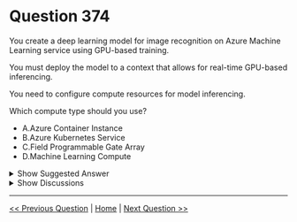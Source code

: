# Question 374

You create a deep learning model for image recognition on Azure Machine Learning service using GPU-based training.

You must deploy the model to a context that allows for real-time GPU-based inferencing.

You need to configure compute resources for model inferencing.

Which compute type should you use?

* A.Azure Container Instance
* B.Azure Kubernetes Service
* C.Field Programmable Gate Array
* D.Machine Learning Compute

<details>
  <summary>Show Suggested Answer</summary>

  <strong>B</strong><br>
<p>You can use Azure Machine Learning to deploy a GPU-enabled model as a web service. Deploying a model on Azure Kubernetes Service (AKS) is one option.</p>
<p>The AKS cluster provides a GPU resource that is used by the model for inference.</p>
<p>Inference, or model scoring, is the phase where the deployed model is used to make predictions. Using GPUs instead of CPUs offers performance advantages on highly parallelizable computation.</p>
<p>Reference:</p>
<p>https://docs.microsoft.com/en-us/azure/machine-learning/how-to-deploy-inferencing-gpus</p>

</details>

<details>
  <summary>Show Discussions</summary>

<blockquote><p><strong>ACSC</strong> <code>(Sat 27 Mar 2021 12:39)</code> - <em>Upvotes: 19</em></p><p>Answer is correct. AKS -&gt; GPU support</p></blockquote>
<blockquote><p><strong>D0ktor</strong> <code>(Tue 19 Nov 2024 22:58)</code> - <em>Upvotes: 1</em></p><p>AKS is the solution</p></blockquote>
<blockquote><p><strong>Ran2025</strong> <code>(Sun 01 Oct 2023 06:39)</code> - <em>Upvotes: 1</em></p><p>B is correct!  AKS supports real-time GPU-based inferencing
https://learn.microsoft.com/en-gb/azure/machine-learning/concept-compute-target?view=azureml-api-2</p></blockquote>
<blockquote><p><strong>phdykd</strong> <code>(Wed 26 Jul 2023 19:57)</code> - <em>Upvotes: 1</em></p><p>B. Azure Kubernetes Service

Azure Kubernetes Service (AKS) provides an option to create a GPU-enabled node pool which would be suitable for real-time GPU-based inferencing. The other services listed do not provide the same level of GPU support necessary for such operations.

Keep in mind that setting up and managing a Kubernetes cluster does require some additional skills and setup compared to other Azure services, but it provides a high level of control and scalability.</p></blockquote>
<blockquote><p><strong>phdykd</strong> <code>(Wed 22 Feb 2023 17:40)</code> - <em>Upvotes: 3</em></p><p>The compute type that should be used for real-time GPU-based inferencing of a deep learning model is:
D. Machine Learning Compute

Explanation:
To enable GPU-based inferencing on a deployed model, Machine Learning Compute (MLC) should be used. MLC is a managed service provided by Azure Machine Learning that can provision compute resources for training and inferencing machine learning models. The service can be configured to allocate resources based on the required processing power, which can include GPU and CPU-based clusters.

Azure Container Instance (A) is a compute service that allows for running containerized applications without managing the underlying infrastructure, but it does not provide GPU resources. Azure Kubernetes Service (B) is a container orchestration service that can be used to manage containerized applications but requires additional configuration to enable GPU-based inferencing. Field Programmable Gate Array (C) is a hardware device that can be used to implement specific logic circuits but is not a cloud-based compute resource.</p></blockquote>
<blockquote><p><strong>austin06112000</strong> <code>(Mon 17 Jan 2022 14:02)</code> - <em>Upvotes: 1</em></p><p>Answer is correct.</p></blockquote>
<blockquote><p><strong>dwight55</strong> <code>(Thu 12 Aug 2021 16:39)</code> - <em>Upvotes: 1</em></p><p>looking for somebody to share contrib access pdf file with Q&amp;A &amp; discussion
m a i l to me at dwight (at) existiert.net
ofc does not have to be free</p></blockquote>
<blockquote><p><strong>treadst0ne</strong> <code>(Mon 21 Jun 2021 17:02)</code> - <em>Upvotes: 3</em></p><p>Answer is B.
GPU for inference when deployed as a web service is supported only on AKS.
https://docs.microsoft.com/en-gb/azure/machine-learning/concept-compute-target</p></blockquote>

</details>

---

[<< Previous Question](question_373.md) | [Home](/index.md) | [Next Question >>](question_375.md)
